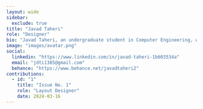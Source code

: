 ```yaml
---
layout: wide
sidebar:
  exclude: true
title: "Javad Taheri"
role: "Designer"
bio: "Javad Taheri, an undergraduate student in Computer Engineering, with a focus on graphic arts including graphic design and image processing. Constantly seeking to develop projects that expand the boundaries of digital art."
image: "images/avatar.png"
social:
  linkedin: "https://www.linkedin.com/in/javad-taheri-1b603534a"
  email: "jdti1385@gmail.com"
  behance: "https://www.behance.net/javadtaheri2"
contributions:
  - id: "1"
    title: "Issue No. 1"
    role: "Layout Designer"
    date: 2024-03-16
---
```

